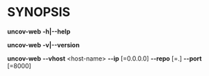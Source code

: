 SYNOPSIS
========

**uncov-web** **-h|--help**

**uncov-web** **-v|--version**

**uncov-web** **--vhost** \<host-name\> **--ip** [=0.0.0.0] **--repo** [=.] **--port** [=8000]
